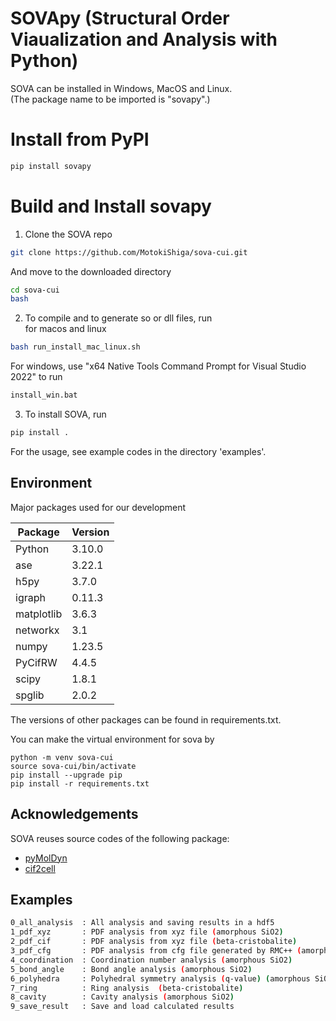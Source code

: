 # SOVApy (Structural Order Viaualization and Analysis with Python)

SOVA can be installed in Windows, MacOS and Linux.    
(The package name to be imported is "sovapy".)

# Install from PyPI 

```sh
pip install sovapy
```

# Build and Install sovapy
1. Clone the SOVA repo

  ```sh
  git clone https://github.com/MotokiShiga/sova-cui.git
  ```
  And move to the downloaded directory
  ```sh
  cd sova-cui
  bash 
  ```

2. To compile and to generate so or dll files, run  
for macos and linux
  ```sh
  bash run_install_mac_linux.sh
  ```
For windows, use "x64 Native Tools Command Prompt for Visual Studio 2022" to run 
  ```sh
  install_win.bat
  ```
  
3. To install SOVA, run    
  ```sh
  pip install .  
  ```

For the usage, see example codes in the directory 'examples'.

## Environment

Major packages used for our development

<!-- framework & version -->
| Package  | Version |
| --------------------- | ---------- |
| Python                | 3.10.0     |
| ase                 | 3.22.1     |
| h5py              | 3.7.0    |
| igraph                 | 0.11.3     |
| matplotlib   | 3.6.3  |
| networkx                 | 3.1     |
| numpy                | 1.23.5      |
| PyCifRW             | 4.4.5      |
| scipy | 1.8.1    |
| spglib               | 2.0.2     |

  
The versions of other packages can be found in requirements.txt.

You can make the virtual environment for sova by
```
python -m venv sova-cui
source sova-cui/bin/activate
pip install --upgrade pip
pip install -r requirements.txt
```

## Acknowledgements

SOVA reuses source codes of the following package:

- [pyMolDyn](https://github.com/sciapp/pyMolDyn)
- [cif2cell](https://pypi.org/project/cif2cell/#description)


## Examples
```sh
0_all_analysis  : All analysis and saving results in a hdf5
1_pdf_xyz       : PDF analysis from xyz file (amorphous SiO2)
2_pdf_cif       : PDF analysis from xyz file (beta-cristobalite)
3_pdf_cfg       : PDF analysis from cfg file generated by RMC++ (amorphous SiO2)
4_coordination  : Coordination number analysis (amorphous SiO2)
5_bond_angle    : Bond angle analysis (amorphous SiO2)
6_polyhedra     : Polyhedral symmetry analysis (q-value) (amorphous SiO2)
7_ring          : Ring analysis  (beta-cristobalite)
8_cavity        : Cavity analysis (amorphous SiO2)
9_save_result   : Save and load calculated results
``` 
